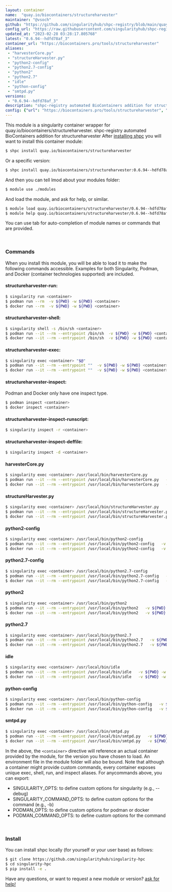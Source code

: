 ```yaml
---
layout: container
name:  "quay.io/biocontainers/structureharvester"
maintainer: "@vsoch"
github: "https://github.com/singularityhub/shpc-registry/blob/main/quay.io/biocontainers/structureharvester/container.yaml"
config_url: "https://raw.githubusercontent.com/singularityhub/shpc-registry/main/quay.io/biocontainers/structureharvester/container.yaml"
updated_at: "2023-02-28 03:28:17.805768"
latest: "0.6.94--hdfd78af_3"
container_url: "https://biocontainers.pro/tools/structureharvester"
aliases:
 - "harvesterCore.py"
 - "structureHarvester.py"
 - "python2-config"
 - "python2.7-config"
 - "python2"
 - "python2.7"
 - "idle"
 - "python-config"
 - "smtpd.py"
versions:
 - "0.6.94--hdfd78af_3"
description: "shpc-registry automated BioContainers addition for structureharvester"
config: {"url": "https://biocontainers.pro/tools/structureharvester", "maintainer": "@vsoch", "description": "shpc-registry automated BioContainers addition for structureharvester", "latest": {"0.6.94--hdfd78af_3": "sha256:673409a2d4fc28a187b8e8ff726f4ab5f324a48ac8285e3feb4ce280001983a1"}, "tags": {"0.6.94--hdfd78af_3": "sha256:673409a2d4fc28a187b8e8ff726f4ab5f324a48ac8285e3feb4ce280001983a1"}, "docker": "quay.io/biocontainers/structureharvester", "aliases": {"harvesterCore.py": "/usr/local/bin/harvesterCore.py", "structureHarvester.py": "/usr/local/bin/structureHarvester.py", "python2-config": "/usr/local/bin/python2-config", "python2.7-config": "/usr/local/bin/python2.7-config", "python2": "/usr/local/bin/python2", "python2.7": "/usr/local/bin/python2.7", "idle": "/usr/local/bin/idle", "python-config": "/usr/local/bin/python-config", "smtpd.py": "/usr/local/bin/smtpd.py"}}
---
```


This module is a singularity container wrapper for quay.io/biocontainers/structureharvester.
shpc-registry automated BioContainers addition for structureharvester
After [installing shpc](#install) you will want to install this container module:


```bash
$ shpc install quay.io/biocontainers/structureharvester
```

Or a specific version:

```bash
$ shpc install quay.io/biocontainers/structureharvester:0.6.94--hdfd78af_3
```

And then you can tell lmod about your modules folder:

```bash
$ module use ./modules
```

And load the module, and ask for help, or similar.

```bash
$ module load quay.io/biocontainers/structureharvester/0.6.94--hdfd78af_3
$ module help quay.io/biocontainers/structureharvester/0.6.94--hdfd78af_3
```

You can use tab for auto-completion of module names or commands that are provided.

<br>

### Commands

When you install this module, you will be able to load it to make the following commands accessible.
Examples for both Singularity, Podman, and Docker (container technologies supported) are included.

#### structureharvester-run:

```bash
$ singularity run <container>
$ podman run --rm  -v ${PWD} -w ${PWD} <container>
$ docker run --rm  -v ${PWD} -w ${PWD} <container>
```

#### structureharvester-shell:

```bash
$ singularity shell -s /bin/sh <container>
$ podman run --it --rm --entrypoint /bin/sh  -v ${PWD} -w ${PWD} <container>
$ docker run --it --rm --entrypoint /bin/sh  -v ${PWD} -w ${PWD} <container>
```

#### structureharvester-exec:

```bash
$ singularity exec <container> "$@"
$ podman run --it --rm --entrypoint ""  -v ${PWD} -w ${PWD} <container> "$@"
$ docker run --it --rm --entrypoint ""  -v ${PWD} -w ${PWD} <container> "$@"
```

#### structureharvester-inspect:

Podman and Docker only have one inspect type.

```bash
$ podman inspect <container>
$ docker inspect <container>
```

#### structureharvester-inspect-runscript:

```bash
$ singularity inspect -r <container>
```

#### structureharvester-inspect-deffile:

```bash
$ singularity inspect -d <container>
```


#### harvesterCore.py

```bash
$ singularity exec <container> /usr/local/bin/harvesterCore.py
$ podman run --it --rm --entrypoint /usr/local/bin/harvesterCore.py   -v ${PWD} -w ${PWD} <container> -c " $@"
$ docker run --it --rm --entrypoint /usr/local/bin/harvesterCore.py   -v ${PWD} -w ${PWD} <container> -c " $@"
```


#### structureHarvester.py

```bash
$ singularity exec <container> /usr/local/bin/structureHarvester.py
$ podman run --it --rm --entrypoint /usr/local/bin/structureHarvester.py   -v ${PWD} -w ${PWD} <container> -c " $@"
$ docker run --it --rm --entrypoint /usr/local/bin/structureHarvester.py   -v ${PWD} -w ${PWD} <container> -c " $@"
```


#### python2-config

```bash
$ singularity exec <container> /usr/local/bin/python2-config
$ podman run --it --rm --entrypoint /usr/local/bin/python2-config   -v ${PWD} -w ${PWD} <container> -c " $@"
$ docker run --it --rm --entrypoint /usr/local/bin/python2-config   -v ${PWD} -w ${PWD} <container> -c " $@"
```


#### python2.7-config

```bash
$ singularity exec <container> /usr/local/bin/python2.7-config
$ podman run --it --rm --entrypoint /usr/local/bin/python2.7-config   -v ${PWD} -w ${PWD} <container> -c " $@"
$ docker run --it --rm --entrypoint /usr/local/bin/python2.7-config   -v ${PWD} -w ${PWD} <container> -c " $@"
```


#### python2

```bash
$ singularity exec <container> /usr/local/bin/python2
$ podman run --it --rm --entrypoint /usr/local/bin/python2   -v ${PWD} -w ${PWD} <container> -c " $@"
$ docker run --it --rm --entrypoint /usr/local/bin/python2   -v ${PWD} -w ${PWD} <container> -c " $@"
```


#### python2.7

```bash
$ singularity exec <container> /usr/local/bin/python2.7
$ podman run --it --rm --entrypoint /usr/local/bin/python2.7   -v ${PWD} -w ${PWD} <container> -c " $@"
$ docker run --it --rm --entrypoint /usr/local/bin/python2.7   -v ${PWD} -w ${PWD} <container> -c " $@"
```


#### idle

```bash
$ singularity exec <container> /usr/local/bin/idle
$ podman run --it --rm --entrypoint /usr/local/bin/idle   -v ${PWD} -w ${PWD} <container> -c " $@"
$ docker run --it --rm --entrypoint /usr/local/bin/idle   -v ${PWD} -w ${PWD} <container> -c " $@"
```


#### python-config

```bash
$ singularity exec <container> /usr/local/bin/python-config
$ podman run --it --rm --entrypoint /usr/local/bin/python-config   -v ${PWD} -w ${PWD} <container> -c " $@"
$ docker run --it --rm --entrypoint /usr/local/bin/python-config   -v ${PWD} -w ${PWD} <container> -c " $@"
```


#### smtpd.py

```bash
$ singularity exec <container> /usr/local/bin/smtpd.py
$ podman run --it --rm --entrypoint /usr/local/bin/smtpd.py   -v ${PWD} -w ${PWD} <container> -c " $@"
$ docker run --it --rm --entrypoint /usr/local/bin/smtpd.py   -v ${PWD} -w ${PWD} <container> -c " $@"
```



In the above, the `<container>` directive will reference an actual container provided
by the module, for the version you have chosen to load. An environment file in the
module folder will also be bound. Note that although a container
might provide custom commands, every container exposes unique exec, shell, run, and
inspect aliases. For anycommands above, you can export:

 - SINGULARITY_OPTS: to define custom options for singularity (e.g., --debug)
 - SINGULARITY_COMMAND_OPTS: to define custom options for the command (e.g., -b)
 - PODMAN_OPTS: to define custom options for podman or docker
 - PODMAN_COMMAND_OPTS: to define custom options for the command

<br>

### Install

You can install shpc locally (for yourself or your user base) as follows:

```bash
$ git clone https://github.com/singularityhub/singularity-hpc
$ cd singularity-hpc
$ pip install -e .
```

Have any questions, or want to request a new module or version? [ask for help!](https://github.com/singularityhub/singularity-hpc/issues)